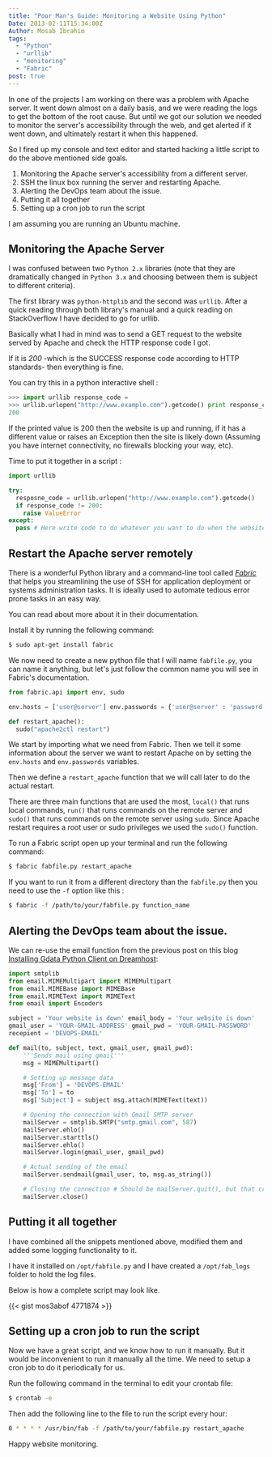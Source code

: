 ```yaml
---
title: "Poor Man's Guide: Monitoring a Website Using Python"
Date: 2013-02-11T15:34:00Z
Author: Mosab Ibrahim
tags:
  - "Python"
  - "urllib"
  - "monitoring"
  - "Fabric"
post: true
---
```


In one of the projects I am working on there was a problem with Apache server.
It went down almost on a daily basis, and we were reading the logs to get the
bottom of the root cause. But until we got our solution we needed to monitor the
server's accessibility through the web, and get alerted if it went down, and
ultimately restart it when this happened.

So I fired up my console and text editor and started hacking a little script to
do the above mentioned side goals.

1.  Monitoring the Apache server's accessibility from a different server.
2.  SSH the linux box running the server and restarting Apache.
3.  Alerting the DevOps team about the issue.
4.  Putting it all together
5.  Setting up a cron job to run the script

I am assuming you are running an Ubuntu machine.

## Monitoring the Apache Server

I was confused between two `Python 2.x` libraries (note that they are
dramatically changed in `Python 3.x` and choosing between them is subject to
different criteria).

The first library was `python-httplib` and the second was `urllib`. After a
quick reading through both library's manual and a quick reading on StackOverflow
I have decided to go for urllib.

Basically what I had in mind was to send a GET request to the website served by
Apache and check the HTTP response code I got.

If it is _200_ -which is the SUCCESS response code according to HTTP standards-
then everything is fine.

You can try this in a python interactive shell :

```python
>>> import urllib response_code =
>>> urllib.urlopen("http://www.example.com").getcode() print response_code
200
```

If the printed value is 200 then the website is up and running, if it has a
different value or raises an Exception then the site is likely down (Assuming
you have internet connectivity, no firewalls blocking your way, etc).

Time to put it together in a script :

```python {linenos=table,linenostart=1}
import urllib

try:
  resposne_code = urllib.urlopen("http://www.example.com").getcode()
  if response_code != 200:
    raise ValueError
except:
  pass # Here write code to do whatever you want to do when the website is down.
```

## Restart the Apache server remotely

There is a wonderful Python library and a command-line tool called _[Fabric][]_
that helps you streamlining the use of SSH for application deployment or systems
administration tasks. It is ideally used to automate tedious error prone tasks
in an easy way.

You can read about more about it in their documentation.

Install it by running the following command:

```bash
$ sudo apt-get install fabric
```

We now need to create a new python file that I will name `fabfile.py`, you can
name it anything, but let's just follow the common name you will see in Fabric's
documentation.

```python {linenos=table,linenostart=1}
from fabric.api import env, sudo

env.hosts = ['user@server'] env.passwords = {'user@server' : 'password'}

def restart_apache():
  sudo("apache2ctl restart")
```

We start by importing what we need from Fabric. Then we tell it some information
about the server we want to restart Apache on by setting the `env.hosts` and
`env.passwords` variables.

Then we define a `restart_apache` function that we will call later to do the
actual restart.

There are three main functions that are used the most, `local()` that runs local
commands, `run()` that runs commands on the remote server and `sudo()` that runs
commands on the remote server using `sudo`. Since Apache restart requires a root
user or sudo privileges we used the `sudo()` function.

To run a Fabric script open up your terminal and run the following command:

```bash
$ fabric fabfile.py restart_apache
```

If you want to run it from a different directory than the `fabfile.py` then you
need to use the `-f` option like this :

```bash
$ fabric -f /path/to/your/fabfile.py function_name
```

## Alerting the DevOps team about the issue.

We can re-use the email function from the previous post on this blog [Installing
Gdata Python Client on Dreamhost][]:

```python {linenos=table,linenostart=1}
import smtplib
from email.MIMEMultipart import MIMEMultipart
from email.MIMEBase import MIMEBase
from email.MIMEText import MIMEText
from email import Encoders

subject = 'Your website is down' email_body = 'Your website is down'
gmail_user = 'YOUR-GMAIL-ADDRESS' gmail_pwd = 'YOUR-GMAIL-PASSWORD'
recepient = 'DEVOPS-EMAIL'

def mail(to, subject, text, gmail_user, gmail_pwd):
    '''Sends mail using gmail'''
    msg = MIMEMultipart()

    # Setting up message data
    msg['From'] = 'DEVOPS-EMAIL'
    msg['To'] = to
    msg['Subject'] = subject msg.attach(MIMEText(text))

    # Opening the connection with Gmail SMTP server
    mailServer = smtplib.SMTP("smtp.gmail.com", 587)
    mailServer.ehlo()
    mailServer.starttls()
    mailServer.ehlo()
    mailServer.login(gmail_user, gmail_pwd)

    # Actual sending of the email
    mailServer.sendmail(gmail_user, to, msg.as_string())

    # Closing the connection # Should be mailServer.quit(), but that crashes
    mailServer.close()
```

## Putting it all together

I have combined all the snippets mentioned above, modified them and added some
logging functionality to it.

I have it installed on `/opt/fabfile.py` and I have created a `/opt/fab_logs`
folder to hold the log files.

Below is how a complete script may look like.

{{< gist mos3abof 4771874 >}}

## Setting up a cron job to run the script

Now we have a great script, and we know how to run it manually. But it would be
inconvenient to run it manually all the time. We need to setup a cron job to do
it periodically for us.

Run the following command in the terminal to edit your crontab file:

```bash
$ crontab -e
```

Then add the following line to the file to run the script every hour:

```bash
0 * * * * /usr/bin/fab -f /path/to/your/fabfile.py restart_apache
```

Happy website monitoring.

[fabric]: http://docs.fabfile.org/en/1.5/
[installing gdata python client on dreamhost]: https://mosab.co.uk/installing-gdata-python-client-on-dreamhost.html

